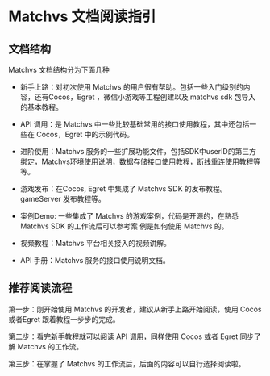 # Matchvs 文档阅读指引

## 文档结构

Matchvs 文档结构分为下面几种

-  新手上路：对初次使用 Matchvs 的用户很有帮助。包括一些入门级别的内容，还有Cocos，Egret ，微信小游戏等工程创建以及 matchvs sdk 包导入的基本教程。
-  API 调用：是 Matchvs 中一些比较基础常用的接口使用教程，其中还包括一些在 Cocos，Egret 中的示例代码。
-  进阶使用：Matchvs 服务的一些扩展功能文件，包括SDK中userID的第三方绑定，Matchvs环境使用说明，数据存储接口使用教程，断线重连使用教程等等。
-  游戏发布：在Cocos, Egret 中集成了 Matchvs SDK 的发布教程。gameServer 发布教程等。

-  案例Demo: 一些集成了 Matchvs 的游戏案例，代码是开源的，在熟悉 Matchvs SDK 的工作流后可以参考案 例是如何使用 Matchvs 的。
-  视频教程：Matchvs 平台相关接入的视频讲解。
-  API 手册：Matchvs 服务的接口使用说明文档。

## 推荐阅读流程 

第一步：刚开始使用 Matchvs 的开发者，建议从新手上路开始阅读，使用 Cocos 或者Egret 跟着教程一步步的完成。

第二步：看完新手教程就可以阅读 API 调用，同样使用 Cocos 或者 Egret 同步了解 Matchvs 的工作流。

第三步：在掌握了 Matchvs 的工作流后，后面的内容可以自行选择阅读啦。